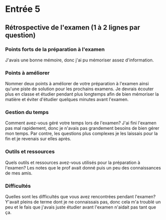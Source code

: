 # Entrée 5
## Rétrospective de l'examen (1 à 2 lignes par question)

### Points forts de la préparation à l'examen
J'avais une bonne mémoire, donc j'ai pu mémoriser assez d'information.

### Points à améliorer
Nommer deux points à améliorer de votre préparation à l'examen ainsi qu'une piste de solution pour les prochains examens. 
Je devrais écouter plus en classe et étudier pendant plus longtemps afin de bien mémoriser la matière et éviter d'étudier quelques minutes avant l'examen.
### Gestion du temps
Comment avez-vous géré votre temps lors de l'examen?
J'ai fini l'examen pas mal rapidement, donc je n'avais pas grandement besoins de bien gérer mon temps. Par contre, les questions plus complexes je les laissais pour la fin et je revenais sur elles après.
### Outils et ressources
Quels outils et ressources avez-vous utilisés pour la préparation à l'examen?
Les notes que le prof avait donné puis un peu des connaissances de mes amis.
### Difficultés
Quelles sont les difficultés que vous avez rencontrées pendant l'examen?
Y'avait pleins de terme dont je ne connaissais pas, donc cela m'a troublé un peu et le fais que j'avais juste étudier avant l'examen n'aidait pas tant que ça.
